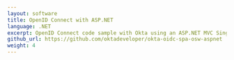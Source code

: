 ```yaml
---
layout: software
title: OpenID Connect with ASP.NET
language: .NET
excerpt: OpenID Connect code sample with Okta using an ASP.NET MVC Single Page Application calling an ASP.NET Web API.
github_url: https://github.com/oktadeveloper/okta-oidc-spa-osw-aspnet
weight: 4
---
```

